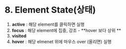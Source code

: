 # 8. Element State(상태)

1. **active** : 해당 element를 클릭하면 실행
2. **focus** : 해당 element에 집중, 강조 - **hover 보다 상위 **
3. **visited**
4. **hover** : 해당 elmenet 위에 마우스 over (올리면) 실행